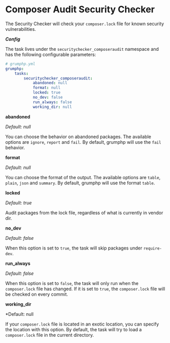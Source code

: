 # Composer Audit Security Checker

The Security Checker will check your `composer.lock` file for known security vulnerabilities.

***Config***

The task lives under the `securitychecker_composeraudit` namespace and has the following configurable parameters:

```yaml
# grumphp.yml
grumphp:
    tasks:
        securitychecker_composeraudit:
            abandoned: null
            format: null
            locked: true
            no_dev: false
            run_always: false
            working_dir: null
```

**abandoned**

*Default: null*

You can choose the behavior on abandoned packages. The available options are `ignore`, `report` and `fail`. By default, grumphp will use the `fail` behavior.

**format**

*Default: null*

You can choose the format of the output. The available options are `table`, `plain`, `json` and `summary`. By default, grumphp will use the format `table`.

**locked**

*Default: true*

Audit packages from the lock file, regardless of what is currently in vendor dir.

**no_dev**

*Default: false*

When this option is set to `true`, the task will skip packages under `require-dev`.

**run_always**

*Default: false*

When this option is set to `false`, the task will only run when the `composer.lock` file has changed. If it is set to `true`, the `composer.lock` file will be checked on every commit.

**working_dir**

*Default: null

If your `composer.lock` file is located in an exotic location, you can specify the location with this option. By default, the task will try to load a `composer.lock` file in the current directory.